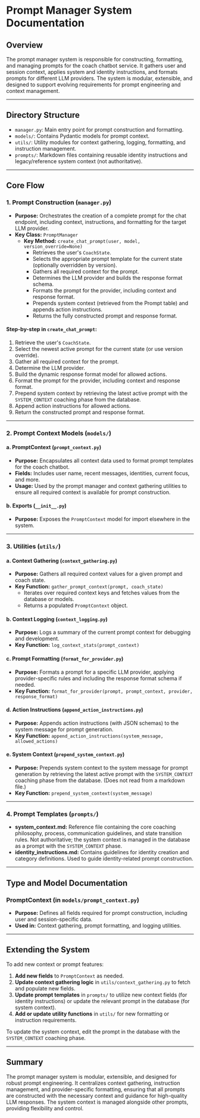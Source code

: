 # Prompt Manager System Documentation

## Overview

The prompt manager system is responsible for constructing, formatting, and managing prompts for the coach chatbot service. It gathers user and session context, applies system and identity instructions, and formats prompts for different LLM providers. The system is modular, extensible, and designed to support evolving requirements for prompt engineering and context management.

---

## Directory Structure

- `manager.py`: Main entry point for prompt construction and formatting.
- `models/`: Contains Pydantic models for prompt context.
- `utils/`: Utility modules for context gathering, logging, formatting, and instruction management.
- `prompts/`: Markdown files containing reusable identity instructions and legacy/reference system context (not authoritative).

---

## Core Flow

### 1. **Prompt Construction (`manager.py`)**

- **Purpose:** Orchestrates the creation of a complete prompt for the chat endpoint, including context, instructions, and formatting for the target LLM provider.
- **Key Class:** `PromptManager`
  - **Key Method:** `create_chat_prompt(user, model, version_override=None)`
    - Retrieves the user's `CoachState`.
    - Selects the appropriate prompt template for the current state (optionally overridden by version).
    - Gathers all required context for the prompt.
    - Determines the LLM provider and builds the response format schema.
    - Formats the prompt for the provider, including context and response format.
    - Prepends system context (retrieved from the Prompt table) and appends action instructions.
    - Returns the fully constructed prompt and response format.

#### Step-by-step in `create_chat_prompt`:
1. Retrieve the user's `CoachState`.
2. Select the newest active prompt for the current state (or use version override).
3. Gather all required context for the prompt.
4. Determine the LLM provider.
5. Build the dynamic response format model for allowed actions.
6. Format the prompt for the provider, including context and response format.
7. Prepend system context by retrieving the latest active prompt with the `SYSTEM_CONTEXT` coaching phase from the database.
8. Append action instructions for allowed actions.
9. Return the constructed prompt and response format.

---

### 2. **Prompt Context Models (`models/`)**

#### a. **PromptContext (`prompt_context.py`)**
- **Purpose:** Encapsulates all context data used to format prompt templates for the coach chatbot.
- **Fields:** Includes user name, recent messages, identities, current focus, and more.
- **Usage:** Used by the prompt manager and context gathering utilities to ensure all required context is available for prompt construction.

#### b. **Exports (`__init__.py`)**
- **Purpose:** Exposes the `PromptContext` model for import elsewhere in the system.

---

### 3. **Utilities (`utils/`)**

#### a. **Context Gathering (`context_gathering.py`)**
- **Purpose:** Gathers all required context values for a given prompt and coach state.
- **Key Function:** `gather_prompt_context(prompt, coach_state)`
  - Iterates over required context keys and fetches values from the database or models.
  - Returns a populated `PromptContext` object.

#### b. **Context Logging (`context_logging.py`)**
- **Purpose:** Logs a summary of the current prompt context for debugging and development.
- **Key Function:** `log_context_stats(prompt_context)`

#### c. **Prompt Formatting (`format_for_provider.py`)**
- **Purpose:** Formats a prompt for a specific LLM provider, applying provider-specific rules and including the response format schema if needed.
- **Key Function:** `format_for_provider(prompt, prompt_context, provider, response_format)`

#### d. **Action Instructions (`append_action_instructions.py`)**
- **Purpose:** Appends action instructions (with JSON schemas) to the system message for prompt generation.
- **Key Function:** `append_action_instructions(system_message, allowed_actions)`

#### e. **System Context (`prepend_system_context.py`)**
- **Purpose:** Prepends system context to the system message for prompt generation by retrieving the latest active prompt with the `SYSTEM_CONTEXT` coaching phase from the database. (Does not read from a markdown file.)
- **Key Function:** `prepend_system_context(system_message)`

---

### 4. **Prompt Templates (`prompts/`)**

- **system_context.md:** Reference file containing the core coaching philosophy, process, communication guidelines, and state transition rules. Not authoritative; the system context is managed in the database as a prompt with the `SYSTEM_CONTEXT` phase.
- **identity_instructions.md:** Contains guidelines for identity creation and category definitions. Used to guide identity-related prompt construction.

---

## Type and Model Documentation

### PromptContext (in `models/prompt_context.py`)
- **Purpose:** Defines all fields required for prompt construction, including user and session-specific data.
- **Used in:** Context gathering, prompt formatting, and logging utilities.

---

## Extending the System

To add new context or prompt features:
1. **Add new fields** to `PromptContext` as needed.
2. **Update context gathering logic** in `utils/context_gathering.py` to fetch and populate new fields.
3. **Update prompt templates** in `prompts/` to utilize new context fields (for identity instructions) or update the relevant prompt in the database (for system context).
4. **Add or update utility functions** in `utils/` for new formatting or instruction requirements.

To update the system context, edit the prompt in the database with the `SYSTEM_CONTEXT` coaching phase.

---

## Summary

The prompt manager system is modular, extensible, and designed for robust prompt engineering. It centralizes context gathering, instruction management, and provider-specific formatting, ensuring that all prompts are constructed with the necessary context and guidance for high-quality LLM responses. The system context is managed alongside other prompts, providing flexibility and control. 